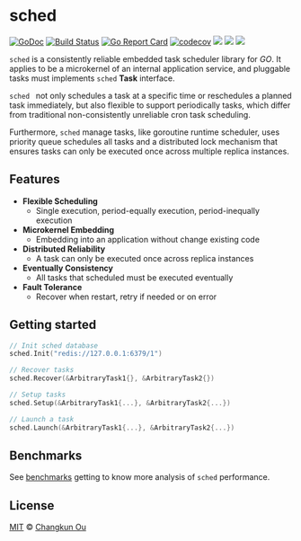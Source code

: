 # sched

[![GoDoc](https://godoc.org/github.com/changkun/sched?status.svg)](https://godoc.org/github.com/changkun/sched) [![Build Status](https://travis-ci.org/changkun/sched.svg?branch=master)](https://travis-ci.org/changkun/sched) [![Go Report Card](https://goreportcard.com/badge/github.com/changkun/sched)](https://goreportcard.com/report/github.com/changkun/sched) [![codecov](https://codecov.io/gh/changkun/sched/branch/master/graph/badge.svg)](https://codecov.io/gh/changkun/sched) [![](https://img.shields.io/github/release/changkun/sched/all.svg)](https://github.com/changkun/sched/releases)
[![](https://img.shields.io/badge/language-English-blue.svg)](./README.md) [![](https://img.shields.io/badge/language-%E7%AE%80%E4%BD%93%E4%B8%AD%E6%96%87-red.svg)](./README_cn.md) 

`sched` is a consistently reliable embedded task scheduler library for _GO_. It applies to be a microkernel of an internal application service, and pluggable tasks must implements `sched` **Task** interface.

`sched ` not only schedules a task at a specific time or reschedules a planned task immediately, but also flexible to support periodically tasks, which differ from traditional non-consistently unreliable cron task scheduling.

Furthermore, `sched` manage tasks, like goroutine runtime scheduler, uses priority queue schedules all tasks and a distributed lock mechanism that ensures tasks can only be executed once across multiple replica instances.

## Features

- **Flexible Scheduling** 
  - Single execution, period-equally execution, period-inequally execution
- **Microkernel Embedding**
  - Embedding into an application without change existing code
- **Distributed Reliability**
  - A task can only be executed once across replica instances
- **Eventually Consistency**
  - All tasks that scheduled must be executed eventually
- **Fault Tolerance**
  - Recover when restart, retry if needed or on error

## Getting started

```go
// Init sched database
sched.Init("redis://127.0.0.1:6379/1")

// Recover tasks
sched.Recover(&ArbitraryTask1{}, &ArbitraryTask2{})

// Setup tasks
sched.Setup(&ArbitraryTask1{...}, &ArbitraryTask2{...})

// Launch a task
sched.Launch(&ArbitraryTask1{...}, &ArbitraryTask2{...})
```

## Benchmarks

See [benchmarks](./benchmarks/bench.md) getting to know more analysis of `sched` performance.

## License

[MIT](./LICENSE) &copy; [Changkun Ou](https://changkun.de)